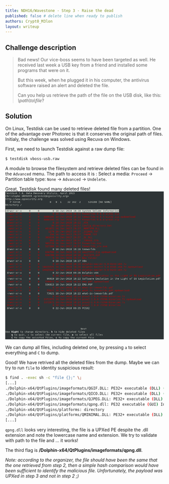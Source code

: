 ```yaml
---
title: NDH16/Wavestone - Step 3 - Raise the dead
published: false # delete line when ready to publish
authors: Crypt0_M3lon
layout: writeup
---
```


## Challenge description
> Bad news! Our vice-boss seems to have been targeted as well. He received last week a USB key from a friend and installed some programs that were on it.
> 
> But this week, when he plugged it in his computer, the antivirus software raised an alert and deleted the file.
> 
> Can you help us retrieve the path of the file on the USB disk, like this: *\path\to\file*?

## Solution 
On Linux, Testdisk can be used to retrieve deleted file from a partition. One of the advantage over Photorec is that it conserves the original path of files. Initialy, the challenge was solved using Recuva on Windows.

First, we need to launch Testdisk against a raw dump file:
```bash
$ testdisk vboss-usb.raw
```
A module to browse the filesystem and retrieve deleted files can be found in the `Advanced` menu. The path to access it is : Select a media: `Proceed` -> Partition table type: `None` ->  `Advanced` -> `Undelete`.

Great, Testdisk found many deleted files!
![Testdisk](/assets/ndh18-wavestone-testdisk.png)

We can dump all files, including deleted one, by pressing `a` to select everything and `C` to dump.

Good! We have retrived all the deleted files from the dump. Maybe we can try to run `file` to identity suspicious result:
```bash
$ find . -exec sh -c "file {};" \;
[...]
./Dolphin-x64/QtPlugins/imageformats/QGIF.DLL: PE32+ executable (DLL) (GUI) x86-64, for MS Windows
./Dolphin-x64/QtPlugins/imageformats/QICO.DLL: PE32+ executable (DLL) (GUI) x86-64, for MS Windows
./Dolphin-x64/QtPlugins/imageformats/QJPEG.DLL: PE32+ executable (DLL) (GUI) x86-64, for MS Windows
./Dolphin-x64/QtPlugins/imageformats/qpng.dll: PE32 executable (GUI) Intel 80386, for MS Windows, UPX compressed
./Dolphin-x64/QtPlugins/platforms: directory
./Dolphin-x64/QtPlugins/platforms/QMINIMAL.DLL: PE32+ executable (DLL) (GUI) x86-64, for MS Windows
[...]
```
`qpng.dll` looks very interesting, the file is a UPXed PE despite the .dll extension and note the lowercase name and extension. We try to validate with path to the file and ... it works!

The third flag is **/Dolphin-x64/QtPlugins/imageformats/qpng.dll**.

*Note: according to the organizer, the file should have been the same that the one retrieved from step 2, then a simple hash comparison would have been sufficient to identify the malicious file. Unfortunately, the payload was UPXed in step 3 and not in step 2 ;)*
